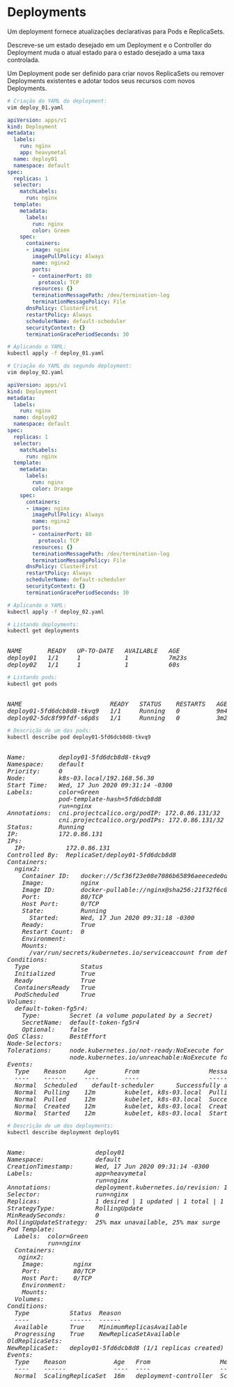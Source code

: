 # Deployments

Um deployment fornece atualizações declarativas para Pods e ReplicaSets.

Descreve-se um estado desejado em um Deployment e o Controller do Deployment muda o atual estado para o estado desejado a uma taxa controlada.

Um Deployment pode ser definido para criar novos ReplicaSets ou remover Deployments existentes e adotar todos seus recursos com novos Deployments.



```bash
# Criação do YAML do deployment:
vim deploy_01.yaml
```


```yaml
apiVersion: apps/v1
kind: Deployment
metadata:
  labels:
    run: nginx
    app: heavymetal
  name: deploy01
  namespace: default
spec:
  replicas: 1
  selector:
    matchLabels:
      run: nginx
  template:
    metadata:
      labels:
        run: nginx
        color: Green
    spec:
      containers:
      - image: nginx
        imagePullPolicy: Always
        name: nginx2
        ports:
        - containerPort: 80
          protocol: TCP
        resources: {}
        terminationMessagePath: /dev/termination-log
        terminationMessagePolicy: File
      dnsPolicy: ClusterFirst
      restartPolicy: Always
      schedulerName: default-scheduler
      securityContext: {}
      terminationGracePeriodSeconds: 30
```



```bash
# Aplicando o YAML:
kubectl apply -f deploy_01.yaml
```



```bash
# Criação do YAML do segundo deployment:
vim deploy_02.yaml
```


```yaml
apiVersion: apps/v1
kind: Deployment
metadata:
  labels:
    run: nginx
  name: deploy02
  namespace: default
spec:
  replicas: 1
  selector:
    matchLabels:
      run: nginx
  template:
    metadata:
      labels:
        run: nginx
        color: Orange
    spec:
      containers:
      - image: nginx
        imagePullPolicy: Always
        name: nginx2
        ports:
        - containerPort: 80
          protocol: TCP
        resources: {}
        terminationMessagePath: /dev/termination-log
        terminationMessagePolicy: File
      dnsPolicy: ClusterFirst
      restartPolicy: Always
      schedulerName: default-scheduler
      securityContext: {}
      terminationGracePeriodSeconds: 30
```



```bash
# Aplicando o YAML:
kubectl apply -f deploy_02.yaml
```



```bash
# Listando deployments:
kubectl get deployments
```

<pre><i>
NAME       READY   UP-TO-DATE   AVAILABLE   AGE
deploy01   1/1     1            1           7m23s
deploy02   1/1     1            1           60s
</i></pre>



```bash
# Listando pods:
kubectl get pods
```

<pre><i>
NAME                        READY   STATUS    RESTARTS   AGE
deploy01-5fd6dcb8d8-tkvq9   1/1     Running   0          9m48s
deploy02-5dc8f99fdf-s6p8s   1/1     Running   0          3m25s
</i></pre>



```bash
# Descrição de um dos pods:
kubectl describe pod deploy01-5fd6dcb8d8-tkvq9
```

<pre><i>
Name:         deploy01-5fd6dcb8d8-tkvq9
Namespace:    default
Priority:     0
Node:         k8s-03.local/192.168.56.30
Start Time:   Wed, 17 Jun 2020 09:31:14 -0300
Labels:       color=Green
              pod-template-hash=5fd6dcb8d8
              run=nginx
Annotations:  cni.projectcalico.org/podIP: 172.0.86.131/32
              cni.projectcalico.org/podIPs: 172.0.86.131/32
Status:       Running
IP:           172.0.86.131
IPs:
  IP:           172.0.86.131
Controlled By:  ReplicaSet/deploy01-5fd6dcb8d8
Containers:
  nginx2:
    Container ID:   docker://5cf36f23e08e7086b65896aeecede0d754b623a2083743cc627fb044a8574506
    Image:          nginx
    Image ID:       docker-pullable://nginx@sha256:21f32f6c08406306d822a0e6e8b7dc81f53f336570e852e25fbe1e3e3d0d0133
    Port:           80/TCP
    Host Port:      0/TCP
    State:          Running
      Started:      Wed, 17 Jun 2020 09:31:18 -0300
    Ready:          True
    Restart Count:  0
    Environment:    <none>
    Mounts:
      /var/run/secrets/kubernetes.io/serviceaccount from default-token-fg5r4 (ro)
Conditions:
  Type              Status
  Initialized       True 
  Ready             True 
  ContainersReady   True 
  PodScheduled      True 
Volumes:
  default-token-fg5r4:
    Type:        Secret (a volume populated by a Secret)
    SecretName:  default-token-fg5r4
    Optional:    false
QoS Class:       BestEffort
Node-Selectors:  <none>
Tolerations:     node.kubernetes.io/not-ready:NoExecute for 300s
                 node.kubernetes.io/unreachable:NoExecute for 300s
Events:
  Type    Reason     Age        From                   Message
  ----    ------     ----       ----                   -------
  Normal  Scheduled  <unknown>  default-scheduler      Successfully assigned default/deploy01-5fd6dcb8d8-tkvq9 to k8s-03.local
  Normal  Pulling    12m        kubelet, k8s-03.local  Pulling image "nginx"
  Normal  Pulled     12m        kubelet, k8s-03.local  Successfully pulled image "nginx"
  Normal  Created    12m        kubelet, k8s-03.local  Created container nginx2
  Normal  Started    12m        kubelet, k8s-03.local  Started container nginx2
</i></pre>



```bash
# Descrição de um dos deployments:
kubectl describe deployment deploy01
```

<pre><i>
Name:                   deploy01
Namespace:              default
CreationTimestamp:      Wed, 17 Jun 2020 09:31:14 -0300
Labels:                 app=heavymetal
                        run=nginx
Annotations:            deployment.kubernetes.io/revision: 1
Selector:               run=nginx
Replicas:               1 desired | 1 updated | 1 total | 1 available | 0 unavailable
StrategyType:           RollingUpdate
MinReadySeconds:        0
RollingUpdateStrategy:  25% max unavailable, 25% max surge
Pod Template:
  Labels:  color=Green
           run=nginx
  Containers:
   nginx2:
    Image:        nginx
    Port:         80/TCP
    Host Port:    0/TCP
    Environment:  <none>
    Mounts:       <none>
  Volumes:        <none>
Conditions:
  Type           Status  Reason
  ----           ------  ------
  Available      True    MinimumReplicasAvailable
  Progressing    True    NewReplicaSetAvailable
OldReplicaSets:  <none>
NewReplicaSet:   deploy01-5fd6dcb8d8 (1/1 replicas created)
Events:
  Type    Reason             Age   From                   Message
  ----    ------             ----  ----                   -------
  Normal  ScalingReplicaSet  16m   deployment-controller  Scaled up replica set deploy01-5fd6dcb8d8 to 1
</i></pre>